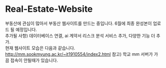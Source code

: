 # Real-Estate-Website
부동산에 관심이 많아서 부동산 웹사이트를 만드는 중입니다. 6월에 최종 완성본이 업로드 될 예정입니다. <br/>
추가될 사항) 데이터베이스 연결, ai 계약서 리스크 분석 서비스 추가, 다양한 기능 더 추가. <br/>
현재 웹사이트 모습은 다음과 같습니다. http://mm.sookmyung.ac.kr/~it1910554/index2.html 참고) 학교 mm 서버가 가끔 접속이 안될때가 있습니다. 
